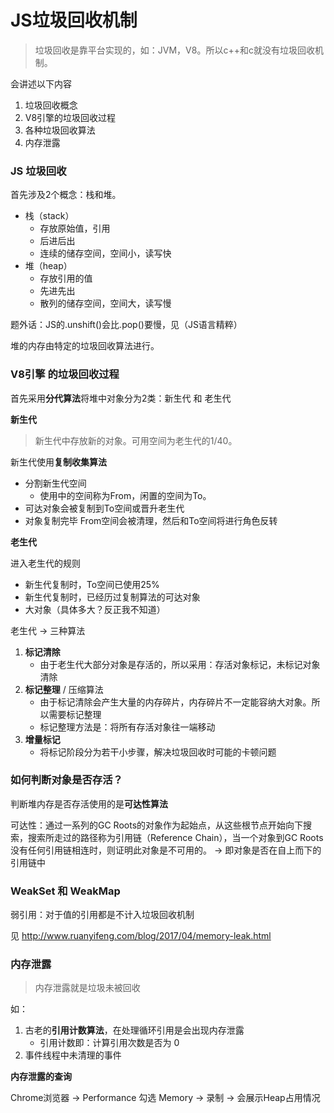 # JS垃圾回收机制

> 垃圾回收是靠平台实现的，如：JVM，V8。所以c++和c就没有垃圾回收机制。

会讲述以下内容
1. 垃圾回收概念
2. V8引擎的垃圾回收过程
3. 各种垃圾回收算法
4. 内存泄露

### JS 垃圾回收

首先涉及2个概念：栈和堆。

* 栈（stack）
  * 存放原始值，引用
  * 后进后出
  * 连续的储存空间，空间小，读写快
* 堆（heap）
  * 存放引用的值
  * 先进先出
  * 散列的储存空间，空间大，读写慢

题外话：JS的.unshift()会比.pop()要慢，见（JS语言精粹）

堆的内存由特定的垃圾回收算法进行。

### V8引擎 的垃圾回收过程

首先采用**分代算法**将堆中对象分为2类：新生代 和 老生代

**新生代**

> 新生代中存放新的对象。可用空间为老生代的1/40。

新生代使用**复制收集算法**
  * 分割新生代空间
    * 使用中的空间称为From，闲置的空间为To。
  * 可达对象会被复制到To空间或晋升老生代
  * 对象复制完毕 From空间会被清理，然后和To空间将进行角色反转

**老生代**

进入老生代的规则
  * 新生代复制时，To空间已使用25%
  * 新生代复制时，已经历过复制算法的可达对象
  * 大对象（具体多大？反正我不知道）

老生代 -> 三种算法
  1. **标记清除**
     * 由于老生代大部分对象是存活的，所以采用：存活对象标记，未标记对象清除
  2. **标记整理** / 压缩算法
     * 由于标记清除会产生大量的内存碎片，内存碎片不一定能容纳大对象。所以需要标记整理
     * 标记整理方法是：将所有存活对象往一端移动
  3. **增量标记**
     * 将标记阶段分为若干小步骤，解决垃圾回收时可能的卡顿问题

### 如何判断对象是否存活？

判断堆内存是否存活使用的是**可达性算法**

可达性：通过一系列的GC Roots的对象作为起始点，从这些根节点开始向下搜索，搜索所走过的路径称为引用链（Reference Chain），当一个对象到GC Roots没有任何引用链相连时，则证明此对象是不可用的。 -> 即对象是否在自上而下的引用链中

### WeakSet 和 WeakMap

弱引用：对于值的引用都是不计入垃圾回收机制

见 http://www.ruanyifeng.com/blog/2017/04/memory-leak.html

### 内存泄露

> 内存泄露就是垃圾未被回收

如：
1. 古老的**引用计数算法**，在处理循环引用是会出现内存泄露
   * 引用计数即：计算引用次数是否为 0
2. 事件线程中未清理的事件

**内存泄露的查询**

Chrome浏览器 -> Performance 勾选 Memory -> 录制 -> 会展示Heap占用情况

